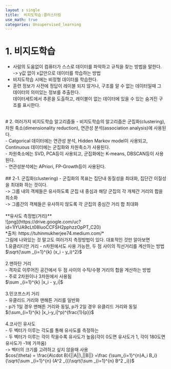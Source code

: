 ```yaml
---
layout : single
title:  비지도학습:클러스터링
use_math: true
categories: Unsupervised_learning
---
```

# 1. 비지도학습
- 사람의 도움없이 컴퓨터가 스스로 데이터를 파악하고 규칙을 찾는 방법을 말한다.<br>
-> y값 없이 x값만으로 데이터를 학습하는 방법<br>
- 비지도학습 시에는 비정형 데이터를 학습한다.<br>
- 훈련 정보가 사전에 정답이 레이블 되지 않거나, 구조를 알 수 없는 데이터일때 그 데이터의 의미있는 정보를 추출한다.<br>
데이터세트에서 추론을 도출하고, 레이블이 없는 데이터에 있을 수 있는 숨겨진 구조를 표시한다.<br>
<br>
# 2. 여러가지 비지도학습 알고리즘들
- 비지도학습의 알고리즘은 군집화(clustering), 차원 축소(dimensionality reduction), 연관성 분석(association analysis)에 사용된다.<br>
- Catgorical 데이터에는 연관성 분석, Hidden Markov model이 사용되고, Continuous 데이터에는 군집화와 차원축소가 사용된다.<br>
- 차원축소에는 SVD, PCA등이 사용되고, 군집화에는 K-means, DBSCAN등이 사용된다.<br>
- 연관성분석에는 APriori, FP-Growth등이 사용된다.<br>
<br>
## 2-1. 군집화(clustering)
- 군집화의 목표는 집단내 동질성을 최대화, 집단간 이질성을 최대화 하는 것이다.<br>
-> 그룹 내의 객체들은 유사하도록 군집 내 중심과 해당 군집의 각 개체간 거리의 합을 최소화<br>
-> 그룹간의 객체들은 유사하지 않도록 각 군집의 중심간 거리 합 최대화<br>
<br>
**유사도 측정법(거리)**<br>
![png](https://drive.google.com/uc?id=1lYUA9cLt08luoCCFSH2pphzzOpPT_C20) <br>
*출처: https://tuhinmukherjee74.medium.com/*<br>
그림에 나와있는 것 말고도 여러가지 측정방법이 있다. 대표적인 것만 알아보면<br>
1.유클리디안 거리
- n차원에서도 사용 가능한, 두 점 사이의 직선거리를 계산하는 방법<br>
$\sqrt{\sum _{i=1}^{k} (x_i - y_i)^2}$<br>
<br>
2.맨하탄 거리<br>
- 격자로 이루어진 공간에서 두 점 사이의 수직/수평 거리의 합을 계산하는 방법<br>
- 주로 2차원이나 3차원에서 사용됨<br>
$\sum _{i=1}^{k} |x_i - y_i|$<br>
<br>
3.민코프스키 거리<br>
- 유클리드 거리와 맨해튼 거리를 일반화<br>
- p가 1일 경우 맨해튼 거리와 동일, p가 2일 경우 유클리드 거리와 동일<br>
$(\sum_{i=1}^{k} |x_i-y_i|^p)^{frac{1}{p}}$<br>
<br>
4.코사인 유사도<br>
- 두 벡터가 이루는 각도를 통해 유사도를 측정하는 <br>
- 두 벡터가 이루는 각이 작을수록 유사도가 높음(각이 0도면 유사도가 1, 각이 180도면 유사도가 -1에 가까움)<br>
-> 벡터의 크기를 고려하고 싶지 않을때 사용<br>
$cos(\theta) = \frac{A\cdot B}{||A||\,||B||} =\frac {\sum_{i=1}^{n}A_i B_i}{\sqrt{\sum _{i=1}^{n} (A^2 _i}}\sqrt{\sum _{i=1}^{n} B^2 _i}}$

